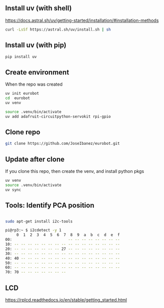 


## Install uv (with shell)
https://docs.astral.sh/uv/getting-started/installation/#installation-methods

```bash
curl -LsSf https://astral.sh/uv/install.sh | sh
```

## Install uv (with pip)

```bash
pip install uv
```

## Create environment 
When the repo was created

```bash
uv init eurobot
cd  eurobot
uv venv

source .venv/bin/activate
uv add adafruit-circuitpython-servokit rpi-gpio
```

## Clone repo
```bash
git clone https://github.com/JoseIbanez/eurobot.git
```


## Update after clone
If you clone this repo, then create the venv, and install python pkgs

```bash
uv venv
source .venv/bin/activate
uv sync
```




## Tools: Identify PCA position

```bash

sudo apt-get install i2c-tools

pi@rp3:~ $ i2cdetect -y 1
     0  1  2  3  4  5  6  7  8  9  a  b  c  d  e  f
00:                         -- -- -- -- -- -- -- -- 
10: -- -- -- -- -- -- -- -- -- -- -- -- -- -- -- -- 
20: -- -- -- -- -- -- -- 27 -- -- -- -- -- -- -- -- 
30: -- -- -- -- -- -- -- -- -- -- -- -- -- -- -- -- 
40: 40 -- -- -- -- -- -- -- -- -- -- -- -- -- -- -- 
50: -- -- -- -- -- -- -- -- -- -- -- -- -- -- -- -- 
60: -- -- -- -- -- -- -- -- -- -- -- -- -- -- -- -- 
70: 70 -- -- -- -- -- -- --    
```

## LCD
https://rplcd.readthedocs.io/en/stable/getting_started.html

